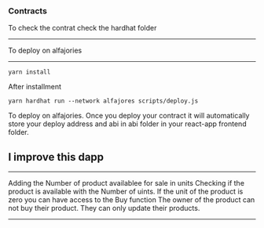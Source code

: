 

### Contracts
To check the contrat check the hardhat folder

***
To deploy on alfajories 
***
```
yarn install
```
After installment 

```
yarn hardhat run --network alfajores scripts/deploy.js
```
To deploy on alfajories. Once you deploy your contract it will automatically store your deploy address and abi in abi folder in your react-app frontend folder.

## I improve this dapp 
***
Adding the Number of product availablee for sale in units
Checking if the product is available with the Number of uints. If the unit of the product is zero you can have access to the Buy function
The owner of the product can not buy their product. They can only update their products.
***